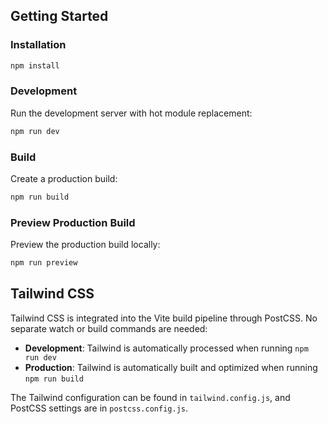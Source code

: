 ## Getting Started

### Installation

```bash
npm install
```

### Development

Run the development server with hot module replacement:

```bash
npm run dev
```

### Build

Create a production build:

```bash
npm run build
```

### Preview Production Build

Preview the production build locally:

```bash
npm run preview
```

## Tailwind CSS

Tailwind CSS is integrated into the Vite build pipeline through PostCSS. No separate watch or build commands are needed:

- **Development**: Tailwind is automatically processed when running `npm run dev`
- **Production**: Tailwind is automatically built and optimized when running `npm run build`

The Tailwind configuration can be found in `tailwind.config.js`, and PostCSS settings are in `postcss.config.js`.
